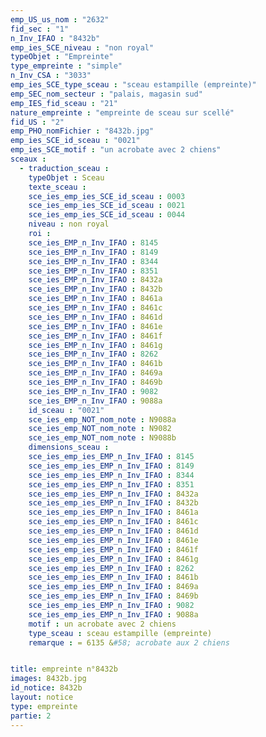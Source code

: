 ```yaml
---
emp_US_us_nom : "2632"
fid_sec : "1"
n_Inv_IFAO : "8432b"
emp_ies_SCE_niveau : "non royal"
typeObjet : "Empreinte"
type_empreinte : "simple"
n_Inv_CSA : "3033"
emp_ies_SCE_type_sceau : "sceau estampille (empreinte)"
emp_SEC_nom_secteur : "palais, magasin sud"
emp_IES_fid_sceau : "21"
nature_empreinte : "empreinte de sceau sur scellé"
fid_US : "2"
emp_PHO_nomFichier : "8432b.jpg"
emp_ies_SCE_id_sceau : "0021"
emp_ies_SCE_motif : "un acrobate avec 2 chiens"
sceaux :
  - traduction_sceau : 
    typeObjet : Sceau
    texte_sceau : 
    sce_ies_emp_ies_SCE_id_sceau : 0003
    sce_ies_emp_ies_SCE_id_sceau : 0021
    sce_ies_emp_ies_SCE_id_sceau : 0044
    niveau : non royal
    roi : 
    sce_ies_EMP_n_Inv_IFAO : 8145
    sce_ies_EMP_n_Inv_IFAO : 8149
    sce_ies_EMP_n_Inv_IFAO : 8344
    sce_ies_EMP_n_Inv_IFAO : 8351
    sce_ies_EMP_n_Inv_IFAO : 8432a
    sce_ies_EMP_n_Inv_IFAO : 8432b
    sce_ies_EMP_n_Inv_IFAO : 8461a
    sce_ies_EMP_n_Inv_IFAO : 8461c
    sce_ies_EMP_n_Inv_IFAO : 8461d
    sce_ies_EMP_n_Inv_IFAO : 8461e
    sce_ies_EMP_n_Inv_IFAO : 8461f
    sce_ies_EMP_n_Inv_IFAO : 8461g
    sce_ies_EMP_n_Inv_IFAO : 8262
    sce_ies_EMP_n_Inv_IFAO : 8461b
    sce_ies_EMP_n_Inv_IFAO : 8469a
    sce_ies_EMP_n_Inv_IFAO : 8469b
    sce_ies_EMP_n_Inv_IFAO : 9082
    sce_ies_EMP_n_Inv_IFAO : 9088a
    id_sceau : "0021"
    sce_ies_emp_NOT_nom_note : N9088a
    sce_ies_emp_NOT_nom_note : N9082
    sce_ies_emp_NOT_nom_note : N9088b
    dimensions_sceau : 
    sce_ies_emp_ies_EMP_n_Inv_IFAO : 8145
    sce_ies_emp_ies_EMP_n_Inv_IFAO : 8149
    sce_ies_emp_ies_EMP_n_Inv_IFAO : 8344
    sce_ies_emp_ies_EMP_n_Inv_IFAO : 8351
    sce_ies_emp_ies_EMP_n_Inv_IFAO : 8432a
    sce_ies_emp_ies_EMP_n_Inv_IFAO : 8432b
    sce_ies_emp_ies_EMP_n_Inv_IFAO : 8461a
    sce_ies_emp_ies_EMP_n_Inv_IFAO : 8461c
    sce_ies_emp_ies_EMP_n_Inv_IFAO : 8461d
    sce_ies_emp_ies_EMP_n_Inv_IFAO : 8461e
    sce_ies_emp_ies_EMP_n_Inv_IFAO : 8461f
    sce_ies_emp_ies_EMP_n_Inv_IFAO : 8461g
    sce_ies_emp_ies_EMP_n_Inv_IFAO : 8262
    sce_ies_emp_ies_EMP_n_Inv_IFAO : 8461b
    sce_ies_emp_ies_EMP_n_Inv_IFAO : 8469a
    sce_ies_emp_ies_EMP_n_Inv_IFAO : 8469b
    sce_ies_emp_ies_EMP_n_Inv_IFAO : 9082
    sce_ies_emp_ies_EMP_n_Inv_IFAO : 9088a
    motif : un acrobate avec 2 chiens
    type_sceau : sceau estampille (empreinte)
    remarque : = 6135 &#58; acrobate aux 2 chiens


title: empreinte n°8432b
images: 8432b.jpg
id_notice: 8432b
layout: notice
type: empreinte
partie: 2
---
```

